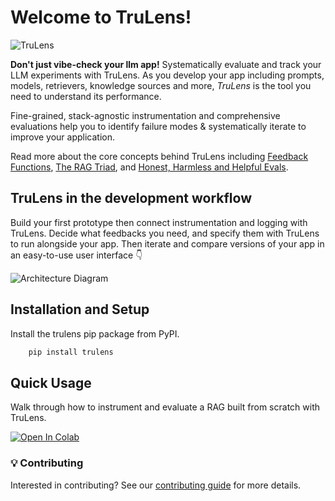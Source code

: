 <!---
start of docs/trulens/intro.md
NOTE: This content is from docs/trulens/intro.md and is merged into
trulens/README.md . If you are editing README.md, your changes will be overwritten.
-->
# Welcome to TruLens!

![TruLens](https://www.trulens.org/assets/images/Neural_Network_Explainability.png)

**Don't just vibe-check your llm app!** Systematically evaluate and track your
LLM experiments with TruLens. As you develop your app including prompts, models,
retrievers, knowledge sources and more, *TruLens* is the tool you need to
understand its performance.

Fine-grained, stack-agnostic instrumentation and comprehensive evaluations help
you to identify failure modes & systematically iterate to improve your
application.

Read more about the core concepts behind TruLens including [Feedback Functions](https://www.trulens.org/trulens/getting_started/core_concepts/feedback_functions/),
[The RAG Triad](https://www.trulens.org/trulens/getting_started/core_concepts/rag_triad/),
and [Honest, Harmless and Helpful Evals](https://www.trulens.org/trulens/getting_started/core_concepts/honest_harmless_helpful_evals/).

## TruLens in the development workflow

Build your first prototype then connect instrumentation and logging with
TruLens. Decide what feedbacks you need, and specify them with TruLens to run
alongside your app. Then iterate and compare versions of your app in an
easy-to-use user interface 👇

![Architecture
Diagram](https://www.trulens.org/assets/images/TruLens_Architecture.png)

## Installation and Setup

Install the trulens pip package from PyPI.

```bash
    pip install trulens
```

## Quick Usage

Walk through how to instrument and evaluate a RAG built from scratch with
TruLens.

[![Open In
Colab](https://colab.research.google.com/assets/colab-badge.svg)](https://colab.research.google.com/github/truera/trulens/blob/main/examples/quickstart/quickstart.ipynb)

### 💡 Contributing

Interested in contributing? See our [contributing
guide](https://www.trulens.org/contributing/) for more details.
<!---
end of docs/trulens/intro.md
-->
